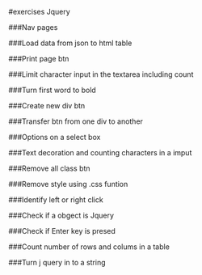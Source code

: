 #exercises Jquery

 ###Nav pages 

 ###Load data from json to html table 

 ###Print page btn  

 ###Limit character input in the textarea including count 

 ###Turn first word to bold

 ###Create new div btn

 ###Transfer btn from one div to another

 ###Options on a select box

 ###Text decoration and counting characters in a imput

 ###Remove all class btn

 ###Remove style using .css funtion

 ###Identify left or right click

 ###Check if a obgect is Jquery

 ###Check if Enter key is presed

 ###Count number of rows and colums in a table

 ###Turn j query in to a string 